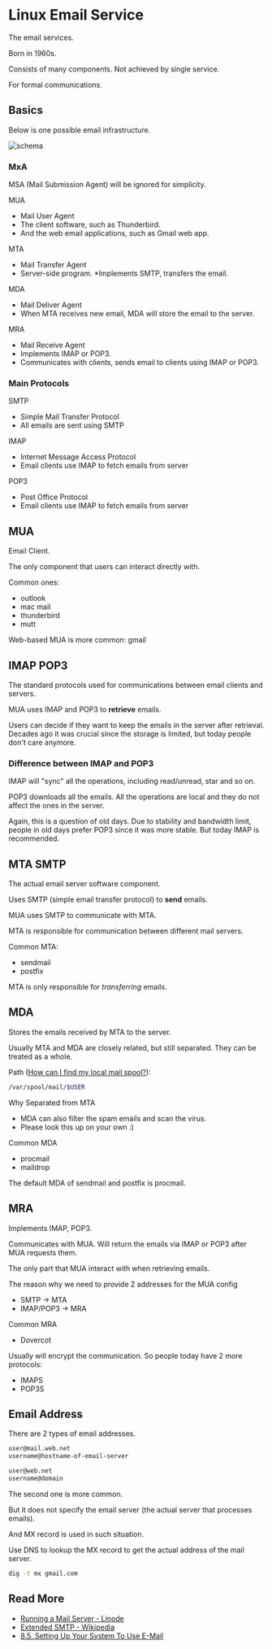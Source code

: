 # Linux Email Service

The email services.

Born in 1960s.

Consists of many components. Not achieved by single service.

For formal communications.

## Basics

Below is one possible email infrastructure.

![schema](https://i.imgur.com/PVyVugV.png)

### MxA

MSA (Mail Submission Agent) will be ignored for simplicity.

MUA

* Mail User Agent
* The client software, such as Thunderbird.
* And the web email applications, such as Gmail web app.

MTA

* Mail Transfer Agent
* Server-side program.
*Implements SMTP, transfers the email.

MDA

* Mail Deliver Agent
* When MTA receives new email, MDA will store the email to the server.

MRA

* Mail Receive Agent
* Implements IMAP or POP3.
* Communicates with clients, sends email to clients using IMAP or POP3.

### Main Protocols

SMTP

* Simple Mail Transfer Protocol
* All emails are sent using SMTP

IMAP

* Internet Message Access Protocol
* Email clients use IMAP to fetch emails from server
  
POP3

* Post Office Protocol
* Email clients use IMAP to fetch emails from server

## MUA

Email Client.

The only component that users can interact directly with.

Common ones:

* outlook
* mac mail
* thunderbird
* mutt

Web-based MUA is more common: gmail

## IMAP POP3

The standard protocols used for communications between email clients and servers.

MUA uses IMAP and POP3 to **retrieve** emails.

Users can decide if they want to keep the emails in the server
after retrieval. Decades ago it was crucial since the storage
is limited, but today people don't care anymore.

### Difference between IMAP and POP3

IMAP will "sync" all the operations, including read/unread, star and so on.

POP3 downloads all the emails. All the operations are local and they do
not affect the ones in the server.

Again, this is a question of old days. Due to stability and bandwidth limit,
people in old days prefer POP3 since it was more stable. But today IMAP is
recommended.

## MTA SMTP

The actual email server software component.

Uses SMTP (simple email transfer protocol) to **send** emails.

MUA uses SMTP to communicate with MTA.

MTA is responsible for communication between different mail servers.

Common MTA:

* sendmail
* postfix

MTA is only responsible for *transferring* emails.

## MDA

Stores the emails received by MTA to the server.

Usually MTA and MDA are closely related, but still separated.
They can be treated as a whole.

Path ([How can I find my local mail spool?](https://unix.stackexchange.com/questions/82910/how-can-i-find-my-local-mail-spool)):

```bash
/var/spool/mail/$USER
```

Why Separated from MTA

* MDA can also filter the spam emails and scan the virus.
* Please look this up on your own :)

Common MDA

* procmail
* maildrop

The default MDA of sendmail and postfix is procmail.

## MRA

Implements IMAP, POP3.

Communicates with MUA. Will return the emails via IMAP or POP3 after
MUA requests them.

The only part that MUA interact with when retrieving emails.

The reason why we need to provide 2 addresses for the MUA config

* SMTP -> MTA
* IMAP/POP3 -> MRA

Common MRA

* Dovercot

Usually will encrypt the communication. So people today
have 2 more protocols:

* IMAPS
* POP3S

## Email Address

There are 2 types of email addresses.

```bash
user@mail.web.net
username@hostname-of-email-server

user@web.net
username@domain
```

The second one is more common.

But it does not specify the email server (the actual server
that processes emails).

And MX record is used in such situation.

Use DNS to lookup the MX record to get the actual address
of the mail server.

```bash
dig -t mx gmail.com
```

## Read More

* [Running a Mail Server - Linode](https://www.linode.com/docs/email/running-a-mail-server/)
* [Extended SMTP - Wikipedia](https://en.wikipedia.org/wiki/Extended_SMTP)
* [8.5. Setting Up Your System To Use E-Mail](https://www.debian.org/releases/stable/i386/ch08s05.html.en)